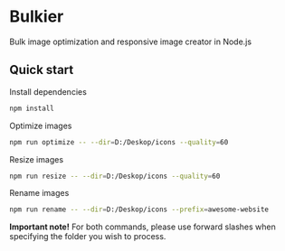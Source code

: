 # Bulkier

Bulk image optimization and responsive image creator in Node.js

## Quick start

Install dependencies

```bash
npm install
```

Optimize images

```bash
npm run optimize -- --dir=D:/Deskop/icons --quality=60
```

Resize images

```bash
npm run resize -- --dir=D:/Deskop/icons --quality=60
```

Rename images

```bash
npm run rename -- --dir=D:/Deskop/icons --prefix=awesome-website
```

**Important note!** For both commands, please use forward slashes when specifying the folder you wish to process.
